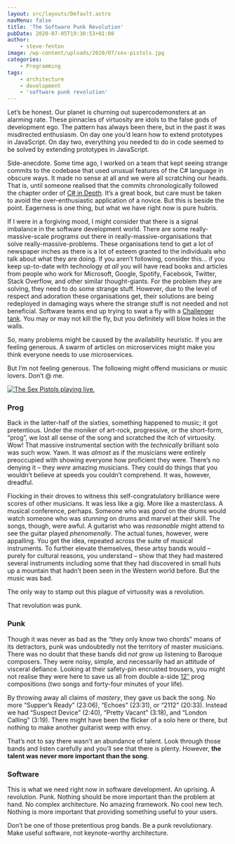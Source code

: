 ```yaml
---
layout: src/layouts/Default.astro
navMenu: false
title: 'The Software Punk Revolution'
pubDate: 2020-07-05T19:30:53+01:00
author:
    - steve-fenton
image: /wp-content/uploads/2020/07/sex-pistols.jpg
categories:
    - Programming
tags:
    - architecture
    - development
    - 'software punk revolution'
---
```


Let’s be honest. Our planet is churning out supercodemonsters at an alarming rate. These pinnacles of virtuosity are idols to the false gods of development ego. The pattern has always been there, but in the past it was misdirected enthusiasm. On day one you’d learn how to extend prototypes in JavaScript. On day two, everything you needed to do in code seemed to be solved by extending prototypes in JavaScript.

Side-anecdote. Some time ago, I worked on a team that kept seeing strange commits to the codebase that used unusual features of the C# language in obscure ways. It made no sense at all and we were all scratching our heads. That is, until someone realised that the commits chronologically followed the chapter order of [C# in Depth](https://csharpindepth.com/). It’s a great book, but care must be taken to avoid the over-enthusiastic application of a novice. But this is beside the point. Eagerness is one thing, but what we have right now is pure hubris.

If I were in a forgiving mood, I might consider that there is a signal imbalance in the software development world. There are some really-massive-scale programs out there in really-massive-organisations that solve really-massive-problems. These organisations tend to get a lot of newspaper inches as there is a lot of esteem granted to the individuals who talk about what they are doing. If you aren’t following, consider this… if you keep up-to-date with technology *at all* you will have read books and articles from people who work for Microsoft, Google, Spotify, Facebook, Twitter, Stack Overflow, and other similar thought-giants. For the problem *they* are solving, they need to do some strange stuff. However, due to the level of respect and adoration these organisations get, their solutions are being redeployed in damaging ways where the strange stuff is not needed and not beneficial. Software teams end up trying to swat a fly with a [Challenger tank](https://en.wikipedia.org/wiki/Challenger_2). You may or may not kill the fly, but you definitely will blow holes in the walls.

So, many problems might be caused by the availability heuristic. If you are feeling generous. A swarm of articles on microservices might make you think everyone needs to use microservices.

But I’m not feeling generous. The following might offend musicians or music lovers. Don’t @ me.

[![The Sex Pistols playing live.](https://www.stevefenton.co.uk/wp-content/uploads/2020/07/sex-pistols.jpg)](https://www.stevefenton.co.uk/2020/07/the-software-punk-revolution/sex-pistols/)

### Prog

Back in the latter-half of the sixties, something happened to music; it got pretentious. Under the moniker of art-rock, progressive, or the short-form, “prog”, we lost all sense of the song and scratched the itch of virtuosity. Wow! That massive instrumental section with the *technically* brilliant solo was such wow. Yawn. It was *almost* as if the musicians were entirely preoccupied with showing everyone how proficient they were. There’s no denying it – they *were* amazing musicians. They could do things that you wouldn’t believe at speeds you couldn’t comprehend. It was, however, dreadful.

Flocking in their droves to witness this self-congratulatory brilliance were scores of other musicians. It was less like a gig. More like a masterclass. A musical conference, perhaps. Someone who was *good* on the drums would watch someone who was *stunning* on drums and marvel at their skill. The songs, though, were awful. A guitarist who was *reasonable* might attend to see the guitar played *phenomenally*. The actual tunes, however, were appalling. You get the idea, repeated across the suite of musical instruments. To further elevate themselves, these artsy bands would – purely for cultural reasons, you understand – show that they had mastered several instruments including some that they had discovered in small huts up a mountain that hadn’t been seen in the Western world before. But the music was bad.

The only way to stamp out this plague of virtuosity was a revolution.

That revolution was punk.

### Punk

Though it was never as bad as the “they only know two chords” moans of its detractors, punk was undoubtedly not the territory of master musicians. There was no doubt that these bands did *not* grow up listening to Baroque composers. They were noisy, simple, and necessarily had an attitude of visceral defiance. Looking at their safety-pin encrusted trousers, you might not realise they were here to save us all from double a-side [12″](https://en.wikipedia.org/wiki/LP_record) prog compositions (two songs and forty-four minutes of your life).

By throwing away all claims of *mastery*, they gave us back the song. No more “Supper’s Ready” (23:06), “Echoes” (23:31), or “2112” (20:33). Instead we had “Suspect Device” (2:40), “Pretty Vacant” (3:18), and “London Calling” (3:19). There might have been the flicker of a solo here or there, but nothing to make another guitarist weep with envy.

That’s not to say there wasn’t an abundance of talent. Look through those bands and listen carefully and you’ll see that there is plenty. However, **the talent was never more important than the song**.

### Software

This is what we need right now in software development. An uprising. A revolution. Punk. Nothing should be more important than the problem at hand. No complex architecture. No amazing framework. No cool new tech. Nothing is more important that providing something useful to your users.

Don’t be one of those pretentious prog bands. Be a punk revolutionary. Make useful software, not keynote-worthy architecture.